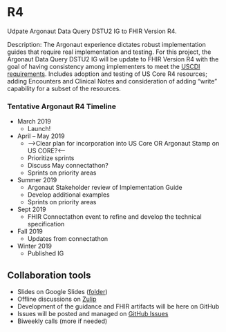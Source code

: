 # R4

Udpate Argonaut Data Query DSTU2 IG to FHIR Version R4.

Description: The Argonaut experience dictates robust implementation guides that require real implementation and testing.  For this project, the Argonaut Data Query DSTU2 IG will be update to FHIR Version R4 with the goal of having consistency among implementers to meet the [USCDI requirements](https://www.healthit.gov/isa/us-core-data-interoperability-uscdi). Includes adoption and testing of US Core R4 resources; adding Encounters and Clinical Notes and consideration of  adding “write” capability for a subset of the resources.

### Tentative Argonaut R4 Timeline

- March 2019
  - Launch!
- April – May 2019
  - -->Clear plan for incorporation into US Core OR Argonaut Stamp on US CORE?<--
  - Prioritize sprints
  - Discuss May connectathon?
  - Sprints on priority areas
- Summer 2019
  - Argonaut Stakeholder review of Implementation Guide
  - Develop additional examples
  - Sprints on priority areas
- Sept 2019
   - FHIR Connectathon event to refine and develop the technical specification
-  Fall 2019
   - Updates from connectathon
- Winter 2019
   - Published IG
   
 ## Collaboration tools
 
- Slides on Google Slides ([folder](https://drive.google.com/drive/folders/1lr2OHmhdbu0pj5zKmDA_tdQdhiTzUJeV))
- Offline discussions on [Zulip](https://chat.fhir.org/#narrow/stream/argonaut)
- Development of the guidance and FHIR artifacts will be here on GitHub
- Issues will be posted and managed on [GitHub Issues](https://github.com/argonautproject/R4/issues)
- Biweekly calls (more if needed)
 
